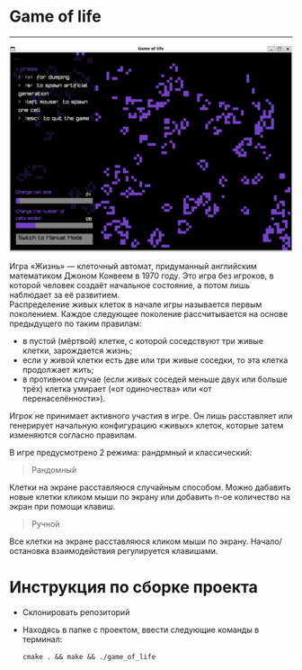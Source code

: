 # Game of life
________
      
<img src="https://github.com/Leeiss/GameOfLifeApplication/blob/main/im/1.png" alt="Основное окно" width="1000"/>  

Игра «Жизнь» — клеточный автомат, придуманный английским математиком Джоном Конвеем в 1970 году. Это игра без игроков, в которой человек создаёт начальное состояние, а потом лишь наблюдает за её развитием.  
Распределение живых клеток в начале игры называется первым поколением. Каждое следующее поколение рассчитывается на основе предыдущего по таким правилам:
+ в пустой (мёртвой) клетке, с которой соседствуют три живые клетки, зарождается жизнь;
+ если у живой клетки есть две или три живые соседки, то эта клетка продолжает жить;
+ в противном случае (если живых соседей меньше двух или больше трёх) клетка умирает («от одиночества» или «от перенаселённости»).

Игрок не принимает активного участия в игре. Он лишь расставляет или генерирует начальную конфигурацию «живых» клеток, которые затем изменяются согласно правилам.  

В игре предусмотрено 2 режима: рандрмный и классический:
> Рандомный
  
Клетки на экране расставляюся случайным способом. Можно дабавить новые клетки кликом мыши по экрану или добавить n-ое количество на экран при помощи клавиш.

> Ручной
  
Все клетки на экране расставляюся кликом мыши по экрану. Начало/остановка взаимодействия регулируется клавишами.

# Инструкция по сборке проекта 

+ Склонировать репозиторий
+ Находясь в папке с проектом, ввести следующие команды в терминал:

      cmake . && make && ./game_of_life



    
    


